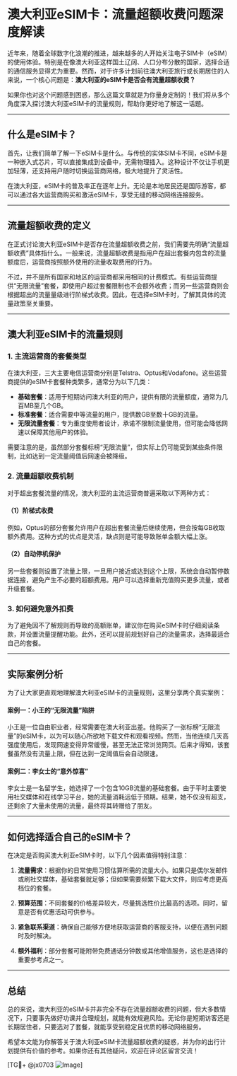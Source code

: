 # 澳大利亚eSIM卡：流量超额收费问题深度解读

近年来，随着全球数字化浪潮的推进，越来越多的人开始关注电子SIM卡（eSIM）的使用体验。特别是在像澳大利亚这样国土辽阔、人口分布分散的国家，选择合适的通信服务显得尤为重要。然而，对于许多计划前往澳大利亚旅行或长期居住的人来说，一个核心问题是：**澳大利亚的eSIM卡是否会有流量超额收费？**

如果你也对这个问题感到困惑，那么这篇文章就是为你量身定制的！我们将从多个角度深入探讨澳大利亚eSIM卡的流量规则，帮助你更好地了解这一话题。

---

## 什么是eSIM卡？

首先，让我们简单了解一下eSIM卡是什么。与传统的实体SIM卡不同，eSIM卡是一种嵌入式芯片，可以直接集成到设备中，无需物理插入。这种设计不仅让手机更加轻薄，还支持用户随时切换运营商网络，极大地提升了灵活性。

在澳大利亚，eSIM卡的普及率正在逐年上升。无论是本地居民还是国际游客，都可以通过各大运营商购买和激活eSIM卡，享受无缝的移动网络连接服务。

---

## 流量超额收费的定义

在正式讨论澳大利亚eSIM卡是否存在流量超额收费之前，我们需要先明确“流量超额收费”具体指什么。一般来说，流量超额收费是指用户在超出套餐内包含的流量额度后，运营商按照额外使用的流量收取费用的行为。

不过，并不是所有国家和地区的运营商都采用相同的计费模式。有些运营商提供“无限流量”套餐，即使用户超过套餐限制也不会额外收费；而另一些运营商则会根据超出的流量量级进行阶梯式收费。因此，在选择eSIM卡时，了解其具体的流量政策至关重要。

---

## 澳大利亚eSIM卡的流量规则

### 1. **主流运营商的套餐类型**
在澳大利亚，三大主要电信运营商分别是Telstra、Optus和Vodafone。这些运营商提供的eSIM卡套餐种类繁多，通常分为以下几类：

- **基础套餐**：适用于短期访问澳大利亚的用户，提供有限的流量额度，通常为几百MB至几个GB。
- **标准套餐**：适合需要中等流量的用户，提供数GB至数十GB的流量。
- **无限流量套餐**：专为重度使用者设计，承诺不限制流量使用，但可能会降低网速以保障其他用户的体验。

需要注意的是，虽然部分套餐标榜“无限流量”，但实际上仍可能受到某些条件限制，比如达到一定流量阈值后网速会被降级。

### 2. **流量超额收费机制**
对于超出套餐流量的情况，澳大利亚的主流运营商普遍采取以下两种方式：

#### （1）阶梯式收费
例如，Optus的部分套餐允许用户在超出套餐流量后继续使用，但会按每GB收取额外费用。这种方式的优点是灵活，缺点则是可能导致账单金额大幅上涨。

#### （2）自动停机保护
另一些套餐则设置了流量上限，一旦用户接近或达到这个上限，系统会自动暂停数据连接，避免产生不必要的超额费用。用户可以选择重新充值购买更多流量，或者升级套餐。

### 3. **如何避免意外扣费**
为了避免因不了解规则而导致的高额账单，建议你在购买eSIM卡时仔细阅读条款，并设置流量提醒功能。此外，还可以提前规划好自己的流量需求，选择最适合自己的套餐。

---

## 实际案例分析

为了让大家更直观地理解澳大利亚eSIM卡的流量规则，这里分享两个真实案例：

#### 案例一：小王的“无限流量”陷阱
小王是一位自由职业者，经常需要在澳大利亚出差。他购买了一张标榜“无限流量”的eSIM卡，以为可以随心所欲地下载文件和观看视频。然而，当他连续几天高强度使用后，发现网速变得异常缓慢，甚至无法正常浏览网页。后来才得知，该套餐虽然没有流量上限，但在达到一定阈值后会自动限速。

#### 案例二：李女士的“意外惊喜”
李女士是一名留学生，她选择了一个包含10GB流量的基础套餐。由于平时主要使用社交媒体和在线学习平台，她的流量消耗远低于预期。结果，她不仅没有超支，还剩余了大量未使用的流量，最终将其转赠给了朋友。

---

## 如何选择适合自己的eSIM卡？

在决定是否购买澳大利亚eSIM卡时，以下几个因素值得特别注意：

1. **流量需求**：根据你的日常使用习惯估算所需的流量大小。如果只是偶尔发邮件或刷社交媒体，基础套餐就足够；但如果需要频繁下载大文件，则应考虑更高档位的套餐。
   
2. **预算范围**：不同套餐的价格差异较大，尽量挑选性价比最高的选项。同时，留意是否有优惠活动可供参与。

3. **紧急联系渠道**：确保自己能够方便地获取运营商的客服支持，以便在遇到问题时及时解决。

4. **额外福利**：部分套餐可能附带免费通话分钟数或其他增值服务，这也是选择的重要参考点之一。

---

## 总结

总的来说，澳大利亚的eSIM卡并非完全不存在流量超额收费的问题，但大多数情况下，只要事先做好功课并合理规划，就能有效规避风险。无论你是短期访客还是长期居住者，只要选对了套餐，就能享受到稳定且优质的移动网络服务。

希望本文能为你解答关于澳大利亚eSIM卡流量超额收费的疑惑，并为你的出行计划提供有价值的参考。如果你还有其他疑问，欢迎在评论区留言交流！

[TG💪+ @jx0703 ![Image](https://github.com/user-attachments/assets/dbca1d08-cadb-493c-b0ec-ad6f7a83f270)]